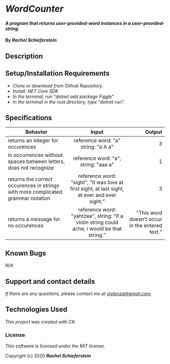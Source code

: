 # _WordCounter_

#### _A program that returns user-provided-word instances in a user-provided-string._

#### By _**Rachel Schieferstein**_

## Description


## Setup/Installation Requirements


* _Clone or download from Github Repository._
* _Install .NET Core SDK_
* _In the terminal, run "dotnet add package Figgle"_
* _In the terminal in the root directory, type "dotnet run"._

## Specifications
| Behavior      | Input         | Output|
| ------------- |:-------------:| -----:|
| returns an integer for occurences | reference word: "a" string: "a A a"            | 3 |
| in occurrences without spaces between letters, does not recognize | reference word: "a", string: "aaa a"     |1 |
|returns the correct occurences in strings with more complicated grammar notation   | reference word: "sight", “It was love at first sight, at last sight, at ever and ever sight.”            | 3 |
| returns a message for no occurences   |  reference word: "yahtzee", string: “if a violin string could ache, i would be that string.”          | "This word doesn't occur in the entered text." |


## Known Bugs

N/A

## Support and contact details

_If there are any questions, please contact me at violenza@gmail.com._

## Technologies Used

_This project was created with C#._

### License

*This software is licensed under the MIT license.*

Copyright (c) 2020 **_Rachel Schieferstein_**